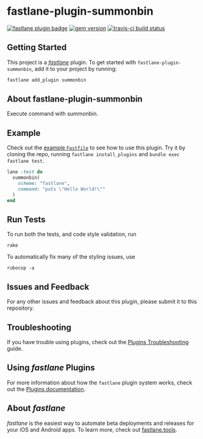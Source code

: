 # fastlane-plugin-summonbin

[![fastlane plugin badge](https://rawcdn.githack.com/fastlane/fastlane/master/fastlane/assets/plugin-badge.svg)](https://rubygems.org/gems/fastlane-plugin-summonbin)
[![gem version](https://img.shields.io/gem/v/fastlane-plugin-summonbin.svg)](https://rubygems.org/gems/fastlane-plugin-summonbin)
[![travis-ci build status](https://travis-ci.com/summonbin/fastlane-plugin-summonbin.svg?branch=master)](https://travis-ci.com/summonbin/fastlane-plugin-summonbin)

## Getting Started

This project is a [_fastlane_](https://github.com/fastlane/fastlane) plugin. To get started with `fastlane-plugin-summonbin`, add it to your project by running:

```bash
fastlane add_plugin summonbin
```

## About fastlane-plugin-summonbin

Execute command with summonbin.

## Example

Check out the [example `Fastfile`](fastlane/Fastfile) to see how to use this plugin. Try it by cloning the repo, running `fastlane install_plugins` and `bundle exec fastlane test`.

```ruby
lane :test do
  summonbin(
    scheme: "fastlane",
    command: "puts \"Hello World!\""
  )
end
```

## Run Tests

To run both the tests, and code style validation, run

```
rake
```

To automatically fix many of the styling issues, use
```
rubocop -a
```

## Issues and Feedback

For any other issues and feedback about this plugin, please submit it to this repository.

## Troubleshooting

If you have trouble using plugins, check out the [Plugins Troubleshooting](https://docs.fastlane.tools/plugins/plugins-troubleshooting/) guide.

## Using _fastlane_ Plugins

For more information about how the `fastlane` plugin system works, check out the [Plugins documentation](https://docs.fastlane.tools/plugins/create-plugin/).

## About _fastlane_

_fastlane_ is the easiest way to automate beta deployments and releases for your iOS and Android apps. To learn more, check out [fastlane.tools](https://fastlane.tools).
